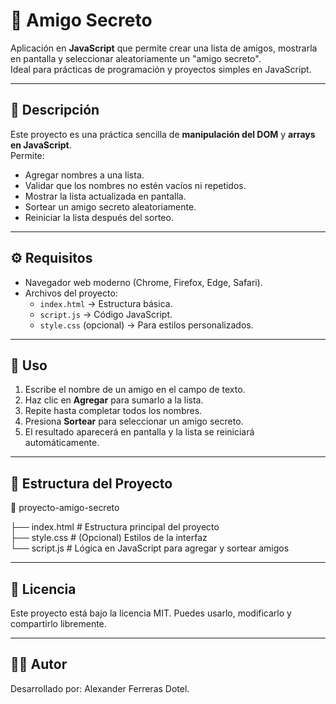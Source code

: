 # 🎁 Amigo Secreto

Aplicación en **JavaScript** que permite crear una lista de amigos, mostrarla en pantalla y seleccionar aleatoriamente un "amigo secreto".  
Ideal para prácticas de programación y proyectos simples en JavaScript.

---


## 🎯 Descripción

Este proyecto es una práctica sencilla de **manipulación del DOM** y **arrays en JavaScript**.  
Permite:  

- Agregar nombres a una lista.  
- Validar que los nombres no estén vacíos ni repetidos.  
- Mostrar la lista actualizada en pantalla.  
- Sortear un amigo secreto aleatoriamente.  
- Reiniciar la lista después del sorteo.  

---

## ⚙️ Requisitos

- Navegador web moderno (Chrome, Firefox, Edge, Safari).  
- Archivos del proyecto:
  - `index.html` → Estructura básica.
  - `script.js` → Código JavaScript.
  - `style.css` (opcional) → Para estilos personalizados.

---

## 🚀 Uso

1. Escribe el nombre de un amigo en el campo de texto.
2. Haz clic en **Agregar** para sumarlo a la lista.
3. Repite hasta completar todos los nombres.
4. Presiona **Sortear** para seleccionar un amigo secreto.
5. El resultado aparecerá en pantalla y la lista se reiniciará automáticamente.

---

## 📂 Estructura del Proyecto


📁 proyecto-amigo-secreto

├── index.html # Estructura principal del proyecto   
├── style.css # (Opcional) Estilos de la interfaz   
└── script.js # Lógica en JavaScript para agregar y sortear amigos

---

## 📄 Licencia

Este proyecto está bajo la licencia MIT.
Puedes usarlo, modificarlo y compartirlo libremente.

--- 

## 👨‍💻 Autor

Desarrollado por: Alexander Ferreras Dotel.
